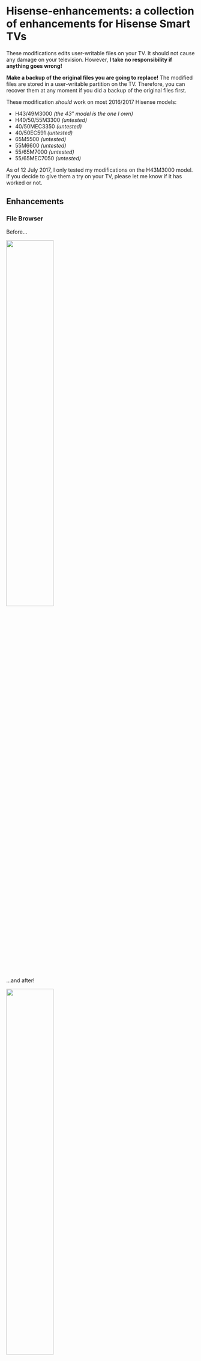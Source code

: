 # Hisense-enhancements: a collection of enhancements for Hisense Smart TVs

These modifications edits user-writable files on your TV. It should not cause any damage on your television. However, **I take no responsibility if anything goes wrong!**

**Make a backup of the original files you are going to replace!** The modified files are stored in a user-writable partition on the TV. Therefore, you can recover them at any moment if you did a backup of the original files first.

These modification *should* work on most 2016/2017 Hisense models:
* H43/49M3000     *(the 43" model is the one I own)*
* H40/50/55M3300  *(untested)*
* 40/50MEC3350    *(untested)*
* 40/50EC591      *(untested)*
* 65M5500         *(untested)*
* 55M6600         *(untested)*
* 55/65M7000      *(untested)*
* 55/65MEC7050    *(untested)*

As of 12 July 2017, I only tested my modifications on the H43M3000 model. If you decide to give them a try on your TV, please let me know if it has worked or not.

## Enhancements ##
### File Browser ###
Before...

<img align="center" width="50%" src="https://s11.postimg.org/u50rtzsub/before.png">

...and after! 

<img align="center" width="50%" src="https://s11.postimg.org/3vb3xghj7/after.png">

#### Features: ####
* files organised in a vertical list for better browsing
* supports long names (both path and file name)
* 19 files per page instead of 15
* supports over-scrolling
* file randomizer (select a random file by pressing blue button ![](https://placehold.it/15/1589F0/000000?text=+))
* *text scrolling disabled*
* supports natural order sorting

### Video player ###

#### Features: ####
* fast seek mode (press a number to navigate fast in the video)
<img align="center" width="50%" src="https://s24.postimg.org/78da9m051/fast_seek.png">

* supports long file names

## Installation ##
First of all, you need access to the FTP interface of your television. It's quite easy to do using a UART to USB interface. I have written a small guide on xda-developers: [click here](https://forum.xda-developers.com/showpost.php?p=68737765&postcount=84)

In order to apply the modification, you can clone the repository and then execute the batches: you will find the needed files in the folder "release" newly created. Alternatively, you can grab the files below. After that, connect to your Hisense TV via FTP and navigate to the folder <code>/3rd_rw/UI/hisenseUI/</code>. Transfer the files and test the modification!

If you want the modded file browser replace these files:
* <code>[mediaIndex.html](https://raw.githubusercontent.com/giofrida/Hisense-enhancements/master/UI/hisenseUI/mediaIndex.html)</code>
* <code>css/[fileBrowser.css](https://raw.githubusercontent.com/giofrida/Hisense-enhancements/master/UI/hisenseUI/css/fileBrowser.css)</code>
* <code>modulePages/himedia/[fileBrowser.js](https://raw.githubusercontent.com/giofrida/Hisense-enhancements/master/UI/hisenseUI/modulePages/himedia/fileBrowser.js)</code>
* <code>modulePages/himedia/[natural-compare.js](https://raw.githubusercontent.com/giofrida/Hisense-enhancements/master/UI/hisenseUI/modulePages/himedia/natural-compare.js)</code>
* <code>tempString/[hiMediaString.js](https://raw.githubusercontent.com/giofrida/Hisense-enhancements/master/UI/hisenseUI/tempString/hiMediaString.js)</code>

If you want the modded video player replace these files:
* <code>css/[videoPlayer.css](https://raw.githubusercontent.com/giofrida/Hisense-enhancements/master/UI/hisenseUI/css/videoPlayer.css)</code>
* <code>modulePages/himedia/[videoPlayer.js](https://raw.githubusercontent.com/giofrida/Hisense-enhancements/master/UI/hisenseUI/modulePages/himedia/videoPlayer.js)</code>
